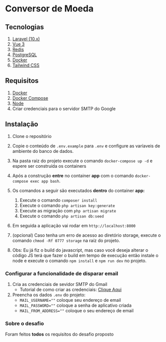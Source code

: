 # Conversor de Moeda





## Tecnologias

1. <a href="https://laravel.com/docs/10.x">Laravel (10.x)</a>
2. <a href="https://vuejs.org/">Vue 3</a>
3. <a href="https://redis.io/">Redis</a>
4. <a href="https://www.postgresql.org/">PostgreSQL</a>
5. <a href="https://www.docker.com">Docker</a>
6. <a href="https://tailwindcss.com">Tailwind CSS</a>



## Requisitos

1. <a href="https://www.docker.com">Docker</a>
2. <a href="https://docs.docker.com/compose/"> Docker Compose </a>
3. <a href="https://nodejs.org/en"> Node </a>
4. Criar credenciais para o servidor SMTP do Google




## Instalação


1. Clone o repositório
2. Copie o conteúdo de `.env.example` para `.env` e configure as varíaveis de ambiente do banco de dados.
3. Na pasta raiz do projeto execute o comando `docker-compose up -d` e espere ser construída os containers
4. Após a construção **entre** no container **app** com o comando `docker-compose exec app bash`.
5. Os comandos a seguir são executados **dentro** do container **app:**
    1. Execute o comando `composer install`
    2. Execute o comando `php artisan key:generate`
    3. Execute as migração com `php artisan migrate`
    4. Execute o comando `php artisan db:seed`

6. Em seguida a aplicação vai rodar em `http://localhost:8000`
7. (opcional) Caso tenha um erro de acesso ao diretório storage, execute o comando `chmod -Rf 0777 storage` na raíz do projeto.
8. Obs: Eu já fiz o build do javascript, mas caso você deseja alterar o código JS terá que fazer o build em tempo de execução  então instale o node e execute o comando `npm install` e `npm run dev` no projeto.


### Configurar a funcionalidade de disparar email
1. Cria as credenciais de sevidor SMTP do Gmail
    - Tutorial de como criar as credenciais: <a href="https://www.youtube.com/watch?v=TrdWr3BmqT8&t=153s">Clique Aqui </a>
2. Preencha os dados `.env` do projeto:
     - `MAIL_USERNAME=""` coloque seu endereço de email
     - `MAIL_PASSWORD=""` coloque a senha de aplicativo criada
     - `MAIL_FROM_ADDRESS=""` coloque o seu endereço de email

### Sobre o desafio

Foram feitos **todos** os requisitos do desafio proposto





